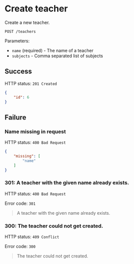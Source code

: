 # Create teacher

Create a new teacher.

```
POST /teachers
```

Parameters:

- `name` (required) - The name of a teacher
- `subjects` - Comma separated list of subjects

## Success

HTTP status: `201 Created`

```json
{
	"id": 6
}
```

## Failure

### Name missing in request

HTTP status: `400 Bad Request`

```json
{
	"missing": [
		"name"
	]
}
```

### 301: A teacher with the given name already exists.

HTTP status: `400 Bad Request`

Error code: `301`
> A teacher with the given name already exists.

### 300: The teacher could not get created.

HTTP status: `409 Conflict`

Error code: `300`
> The teacher could not get created.
